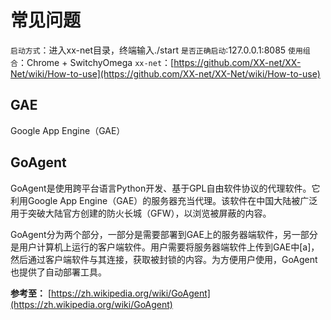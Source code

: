 # 常见问题

`启动方式`：进入xx-net目录，终端输入./start
`是否正确启动`:127.0.0.1:8085
`使用组合`：Chrome + SwitchyOmega
`xx-net`：[https://github.com/XX-net/XX-Net/wiki/How-to-use](https://github.com/XX-net/XX-Net/wiki/How-to-use)

## GAE

Google App Engine（GAE）

## GoAgent

GoAgent是使用跨平台语言Python开发、基于GPL自由软件协议的代理软件。它利用Google App Engine（GAE）的服务器充当代理。该软件在中国大陆被广泛用于突破大陆官方创建的防火长城（GFW），以浏览被屏蔽的内容。

GoAgent分为两个部分，一部分是需要部署到GAE上的服务器端软件，另一部分是用户计算机上运行的客户端软件。用户需要将服务器端软件上传到GAE中[a]，然后通过客户端软件与其连接，获取被封锁的内容。为方便用户使用，GoAgent也提供了自动部署工具。

**参考至：** [https://zh.wikipedia.org/wiki/GoAgent](https://zh.wikipedia.org/wiki/GoAgent)